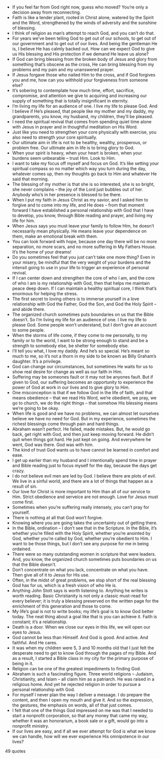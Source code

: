  - If you feel far from God right now, guess who moved? You’re only a decision away from reconnecting.
 - Faith is like a tender plant, rooted in Christ alone, watered by the Spirit and the Word, strengthened by the winds of adversity and the sunshine of blessing.
 - I think of religion as man’s attempt to reach God, and you can’t do that.
 - For years we’ve been telling God to get out of our schools, to get out of our government and to get out of our lives. And being the gentleman He is, I believe He has calmly backed out. How can we expect God to give us His blessing and His protection if we demand He leave us alone?
 - If God can bring blessing from the broken body of Jesus and glory from something that’s obscene as the cross, He can bring blessing from my problems and my pain and my unanswered prayer.
 - If Jesus forgave those who nailed Him to the cross, and if God forgives you and me, how can you withhold your forgiveness from someone else?
 - It’s sobering to contemplate how much time, effort, sacrifice, compromise, and attention we give to acquiring and increasing our supply of something that is totally insignificant in eternity.
 - I’m living my life for an audience of one. I live my life to please God. And I believe if He’s pleased, that people like my mother and my daddy, my grandparents, you know, my husband, my children, they’ll be pleased.
 - I need the spiritual revival that comes from spending quiet time alone with Jesus in prayer and in thoughtful meditation on His Word.
 - Just like you need to strengthen your core physically with exercise, you also need to strength your core spiritually.
 - Our ultimate aim in life is not to be healthy, wealthy, prosperous, or problem free. Our ultimate aim in life is to bring glory to God.
 - When your spirit is heavy, when your heart is broken, when your burdens seem unbearable – trust Him. Look to Him.
 - I want to take my focus off myself and focus on God. It’s like setting your spiritual compass so no matter which way you turn during the day, whatever comes up, then my thoughts go back to Him and whatever He said that morning.
 - The blessing of my mother is that she is so interested, she is so bright, she never complains – the joy of the Lord just bubbles out of her. Anybody who’s in her presence is blessed to be there.
 - When I put my faith in Jesus Christ as my savior, and I asked him to forgive and to come into my life, and He does – from that moment forward I have established a personal relationship with God that I have to develop, you know, through Bible reading and prayer, and living my life for him.
 - When Jesus says you must leave your family to follow Him, he doesn’t necessarily mean physically. He means leave your dependence on them, make an emotional break with them.
 - You can look forward with hope, because one day there will be no more separation, no more scars, and no more suffering in My Fathers House. It’s the home of your dreams!
 - Do you sometimes feel that you just can’t take one more thing? Even in your misery, be mindful that the very weight of your burdens and the intensit going to use in your life to trigger an experience of personal revival.
 - If I can center down and strengthen the core of who I am, and the core of who I am is my relationship with God, then that helps me maintain peace deep down. If I can maintain a healthy spiritual core, I think that’s enormous for helping the stress.
 - The first secret to loving others is to immerse yourself in a love relationship with God the Father, God the Son, and God the Holy Spirit – and abide there.
 - The organized church sometimes puts boundaries on us that the Bible doesn’t. So I’m living my life for an audience of one. I live my life to please God. Some people won’t understand, but I don’t give an account to some people.
 - When the storms of life come, if they come to me personally, to my family or to the world, I want to be strong enough to stand and be a strength to somebody else, be shelter for somebody else.
 - I’ll tell you what, I love my daddy. And he’s so special. He’s meant so much to me, so it’s not a thorn in my side to be known as Billy Graham’s daughter. It’s a privilege.
 - God can change our circumstances, but sometimes He waits for us to show real desire for change as well as our faith in Him.
 - Suffering may be someones fault or it may not be anyones fault. But if given to God, our suffering becomes an opportunity to experience the power of God at work in our lives and to give glory to Him.
 - One misconception is that if we follow God in the life of faith, and that means obedience – that we read His Word, we’re obedient, we pray, we go to church, we do the right things – that somehow His blessing means we’re going to be okay.
 - When life is good and we have no problems, we can almost let ourselves believe we have no need for God. But in my experience, sometimes the richest blessings come through pain and hard things.
 - Abraham wasn’t perfect. He failed, made mistakes. But, he would go back, get right with God, and then just keep moving forward. He didn’t quit when things got hard. He just kept on going. And everywhere he went, God was there. God was with him.
 - The kind of trust God wants us to have cannot be learned in comfort and ease.
 - I get up earlier than my husband and I intentionally spend time in prayer and Bible reading just to focus myself for the day, because the days get crazy.
 - I do not believe evil men are led by God. I believe there are plots of evil. We live in a sinful world, and there are a lot of things that happen as a result of sin.
 - Our love for Christ is more important to Him than all of our service to Him. Strict obedience and serveice are not enough. Love for Jesus must come first.
 - Sometimes when you’re suffering really intensely, you can’t pray for yourself.
 - There is nothing at all that God won’t forgive.
 - Knowing where you are going takes the uncertainty out of getting there.
 - In the Bible, ordination – I don’t see that in the Scripture. In the Bible, it’s whether you’re filled with the Holy Spirit, whether you’re anointed by God, whether you’re called by God, whether you’re obedient to Him. I want to be those things, but I don’t see any purpose for me in being ordained.
 - There were so many outstanding women in scripture that were leaders. And, you know, the organized church sometimes puts boundaries on us that the Bible doesn’t.
 - Don’t concentrate on what you lack, concentrate on what you have. Then give all of it to Jesus for His use.
 - Often, in the midst of great problems, we stop short of the real blessing God has for us, which is a fresh vision of who He is.
 - Anything John Stott says is worth listening to. Anything he writes is worth reading. Basic Christianity is not only a classic must-read for every believer; it is truly a blessing preserved on the written page for the enrichment of this generation and those to come.
 - My life’s goal is not to write books; my life’s goal is to know God better today. The neat thing about a goal like that is you can achieve it. Faith is constant; it’s a relationship.
 - Death is a door. When we close our eyes in this life, we will open our eyes to Jesus.
 - God cannot be less than Himself. And God is good. And active. And faithful. And He cares.
 - It was when my children were 5, 3 and 10 months old that I just felt the desperate need to get to know God through the pages of my Bible. And as a result, I started a Bible class in my city for the primary purpose of being in it.
 - Religion can be one of the greatest impediments to finding God.
 - Abraham is such a fascinating figure. Three world religions – Judaism, Christianity, and Islam – all claim him as a patriarch. He was raised in a religious home. And yet he rejected religion in order to pursue a personal relationship with God.
 - For myself I never plan the way I deliver a message. I do prepare the content, and then I open my mouth and give it. And so the expression, the gestures, the emphasis on words, all of that just comes.
 - I felt that one of the things God impressed on me was that I needed to start a nonprofit corporation, so that any money that came my way, whether it was an honorarium, a book sale or a gift, would go into a nonprofit ministry.
 - If our lives are easy, and if all we ever attempt for God is what we know we can handle, how will we ever experience His omnipotence in our lives?

49 quotes